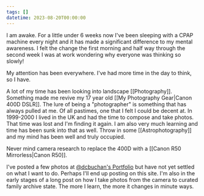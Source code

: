 ```yaml
---
tags: []
datetime: 2023-08-20T00:00:00
---
```

I am awake. For a little under 6 weeks now I've been sleeping with a CPAP machine every night and it has made a significant difference to my mental awareness. I felt the change the first morning and half way through the second week I was at work wondering why everyone was thinking so slowly!

My attention has been everywhere. I've had more time in the day to think, so I have. 

A lot of my time has been looking into landscape [[Photography]]. Something made me revive my 17 year old [[My Photography Gear|Canon 400D DSLR]]. The lure of being a "photographer" is something that has always pulled at me. Of all pastimes, one that I felt I could be decent at. In 1999-2000 I lived in the UK and had the time to compose and take photos. That time was lost and I'm finding it again. I am also very much learning and time has been sunk into that as well. Throw in some [[Astrophotography]] and my mind has been well and truly occupied.

Never mind camera research to replace the 400D with a [[Canon R50 Mirrorless|Canon R50]].

I've posted a few photos at [@dcbuchan's Portfolio](https://pixelfed.au/i/portfolio/dcbuchan) but have not yet settled on what I want to do. Perhaps I'll end up posting on this site. I'm also in the early stages of a long post on how I take photos from the camera to curated family archive state. The more I learn, the more it changes in minute ways.
